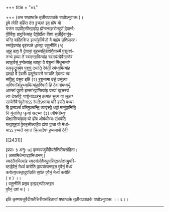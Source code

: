 +++
title = "०६"

+++
(अथ षष्ठाष्टके तृतीयप्रपाठके षष्ठोऽनुवाकः )।  
इ॒षे त्वेति॑ ब॒र्हिरा द॑त्त इ॒च्छत॑ इव॒ ह्ये॑ष यो  
यज॑त उप॒वीर॒सीत्या॒होप॒ ह्ये॑नानाक॒रोत्युपो॑ दे॒वान्दै-  
वी॒र्विशः॒ प्रागु॒रित्या॑ह॒ दैवी॒र्ह्ये॑ता विशः॑ स॒तीर्दे॒वानु॑प॒-  
यन्ति॒ वह्री॑रु॒शिज॒ इत्या॑ह॒र्त्विजो॒ वै वह्न॑य उ॒शिज॒स्त-  
स्मा॑दे॒वमा॑ह बृह॑स्पते धा॒रया॒ वसू॒नीति॑ (१)  
आ॒ह॒ ब्रह्म॒ वै दे॒वानां॒ बृह॒स्पति॒र्ब्रह्म॑णै॒वास्मै॑ प॒शूनव॑-  
रुन्धे ह॒व्या ते॑ स्वदन्ता॒मित्या॑ह स्व॒दय॑त्ये॒वैना॒न्देव॑  
त्वष्ट॒र्वसु॑ र॒ण्वेत्या॑ह॒ त्वष्टा॒ वै प॑शू॒नां मि॑थुनाना॑ꣳ  
रूप॒कृद्रू॒पमे॒व प॒शुषु॑ दधाति॒ रेव॑ती॒ रम॑ध्व॒मित्या॑ह  
प॒शवो॒ वै रे॒वतीः॑ प॒शूने॒वास्मै॑ रमयति दे॒वस्य॑ त्वा  
सवि॒तुः प्र॑स॒व इति॑ (२) र॒श॒नामा द॑त्ते॒ प्रसू॑त्या  
अ॒श्विनो॑र्बा॒हुभ्या॒मित्या॑हा॒श्विनौ॒ हि दे॒वाना॑मध्व॒र्यू  
आस्तां॑ पूष्णो हस्ता॑भ्या॒मित्या॑ह॒ यत्या॑ ऋ॒तस्य॑  
त्वा देवहविः॒ पाशे॒नाऽऽर॑भ॒ इत्या॑ह स॒त्यं वा ऋ॒तꣳ  
स॒त्येनै॒वैन॑मृ॒तेनाऽऽ र॑भतेऽक्ष्ण॒या परि॑ हरति॒ वध्य॒ꣳ  
हि प्र॒त्यञ्चं॑ प्रतिमु॒ञ्चन्ति॒ व्यावृ॑त्त्यै॒ धर्षा॒ मानु॑षा॒निति॒  
नि यु॑नाक्ति॒ धृत्या॑ अद्भ्यः (३) त्वौष॑धीभ्यः॒  
प्रोक्षा॒मीत्या॑हा॒द्भ्यो ह्ये॑ष ओष॑धीभ्यः सं॒भव॑ति॒  
यत्प॒शुर॒पां पे॒रुर॒सीत्या॑है॒ष ह्य॑पां पा॒ता यो मेधा॑-  
याऽऽ र॒भ्यते॑ स्वा॒त्तं चि॒त्सदे॑वꣳ ह॒व्यमापो॑ देवीः॒

[[2431]]

[प्रपा॰ ३ अनु॰ ७] कृष्णयजुर्वेदीयतैत्तिरीयसंहिता।  
( असामिधेन्याद्याभिधानम् )  
स्वद॑तैन॒मित्या॑ह स्व॒दय॑त्ये॒वैनमु॒परि॑ष्टा॒त्प्रोक्ष॑त्यु॒परि॑-  
ष्टादे॒वैनं॒ मेध्यं॑ करोति पा॒यय॑त्यन्तर॒त ए॒वैनं॒ मेध्यं॑  
करोत्य॒धस्ता॒दुपो॑क्षति स॒र्वत॑ ए॒वैनं॒ मेध्यं॑ करोति  
( ४ ) ।।  
( वसू॒नीति॑ प्रस॒व इत्य॒द्भ्यो॑ऽन्तर॒त  
ए॒वैनं॒ दश॑ च ) ।

इति कृष्णयजुर्वेदीयतैत्तिरीयसंहितायां षष्ठाष्ठके तृतीयप्रपाठके षष्ठोऽनुवाकः ।। ६।।  
___________
